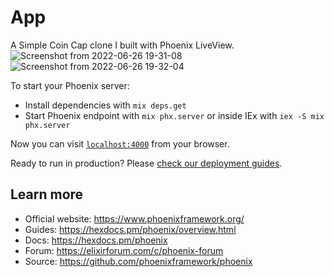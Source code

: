 # App
A Simple Coin Cap clone I built with Phoenix LiveView.
![Screenshot from 2022-06-26 19-31-08](https://user-images.githubusercontent.com/65728679/175826668-e97d9ec3-fd43-457f-b865-a2c45295d147.png)
![Screenshot from 2022-06-26 19-32-04](https://user-images.githubusercontent.com/65728679/175826679-aaf971b7-82cf-43ae-911e-b411ce89a001.png)


To start your Phoenix server:

  * Install dependencies with `mix deps.get`
  * Start Phoenix endpoint with `mix phx.server` or inside IEx with `iex -S mix phx.server`

Now you can visit [`localhost:4000`](http://localhost:4000) from your browser.

Ready to run in production? Please [check our deployment guides](https://hexdocs.pm/phoenix/deployment.html).

## Learn more

  * Official website: https://www.phoenixframework.org/
  * Guides: https://hexdocs.pm/phoenix/overview.html
  * Docs: https://hexdocs.pm/phoenix
  * Forum: https://elixirforum.com/c/phoenix-forum
  * Source: https://github.com/phoenixframework/phoenix
